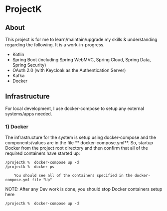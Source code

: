 # ProjectK

## About

This project is for me to learn/maintain/upgrade my skills & understanding regarding the following.  It is a work-in-progress.

- Kotlin 
- Spring Boot (including Spring WebMVC, Spring Cloud, Spring Data, Spring Security)
- OAuth 2.0 (with Keycloak as the Authentication Server)
- Kafka 
- Docker

##  Infrastructure

For local development, I use docker-compose to setup any external systems/apps needed.

### 1) Docker

The infrastructure for the system is setup using docker-compose and the components/values are in the file **
docker-compose.yml**. So, startup Docker from the project root directory and then confirm that all of the required
containers have started up:

    /projectk %  docker-compose up -d
    /projectk %  docker ps

        You should see all of the containers specified in the docker-compose.yml file "Up"

NOTE: After any Dev work is done, you should stop Docker containers setup here

    /projectk %  docker-compose up -d
